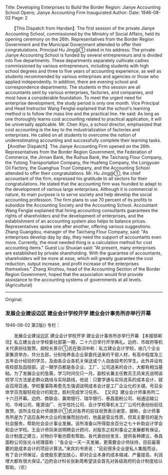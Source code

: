 Title: Developing Enterprises to Build the Border Region: Jianye Accounting School Opens; Jianye Accounting Firm Inaugurated
Author:
Date: 1946-08-02
Page: 2

　　【This Dispatch from Handan】The first session of the private Jianye Accounting School, commissioned by the Ministry of Social Affairs, held its opening ceremony on the 26th. Representatives from the Border Region Government and the Municipal Government attended to offer their congratulations. Principal Hu Jing@① stated in his address: The private Jianye Accounting School is funded by several entrepreneurs and is divided into five departments. These departments separately cultivate cadres commissioned by various entrepreneurs, including students with high school degrees and three to five years of accounting experience, as well as students recommended by various enterprises and agencies or those who applied independently. In addition, there are evening school and correspondence departments. The students in this session are all accountants sent by various enterprises, factories, and companies, and most have a considerable foundation. To meet the urgent need for enterprise development, the study period is only one month. Vice Principal and Head Instructor Wang Fenglai explained that the school's learning method is to follow the mass line and the practical line. He said: As long as one thoroughly learns cost accounting related to practical application, it will be universally applicable. Mr. Chen Xiyu, a school director, emphasized that cost accounting is the key to the industrialization of factories and enterprises. He called on all students to overcome the notion of underestimating accounting and successfully complete their learning tasks.
    【Another Dispatch】The Jianye Accounting Firm opened on the 26th. Representatives from the Border Region Government, the Federation of Commerce, the Jinnan Bank, the Ruihua Bank, the Taichang Flour Company, the Yutong Transportation Company, the Huafeng Company, the Longyuan Oil Factory, the Guanghua Trust Company, and the Accounting School attended to offer their congratulations. Mr. Hu Jing@①, the chief accountant of the firm, expressed his gratitude to all sectors for their congratulations. He stated that the accounting firm was founded to adapt to the development of various large enterprises. Although it is commercial in nature, its main purpose is to serve society and help develop the social accounting profession. The firm plans to use 70 percent of its profits to subsidize the Accounting Society and the Accounting School. Accountant Wang Fenglai explained that hiring accounting consultants guarantees the rights of shareholders and the development of enterprises, and the establishment of an accounting system also helps to balance prices. Representatives spoke one after another, offering various suggestions. Zhang Guangdou, manager of the Taichang Flour Company, said: "As enterprises develop day by day, they need the support of accountants even more. Currently, the most needed thing is a calculation method for cost accounting items." Guest Liu Shuxian said: "At present, many enterprises are established by private shareholding. With the guarantee of accountants, shareholders will be more at ease, which will greatly guarantee the cost reduction, output increase, and profit increase of the enterprises themselves." Zhang Xinzhou, head of the Accounting Section of the Border Region Government, hoped that the association would first provide assistance to the accounting systems of governments at all levels. (Agricultural)



<hr /> 

Original: 


### 发展企业建设边区  建业会计学校开学  建业会计事务所亦举行开幕

1946-08-02
第2版()
专栏：

　　发展企业建设边区
    建业会计学校开学
    建业会计事务所亦举行开幕
    【本报邯郸讯】私立建业会计学校委社部第一期，二十六日举行开学典礼。边府、市政府等机关代表纷往致贺。胡校长景＠①氏在致词中称：私立建业会计学校，由几个企业家集资举办，共分五部，分别培养各企业家委托送来的干部人材，有高中程度及三五年会计经验的学员，及由各企业各机关保送或个人自由投考的学生。此外并设有夜校部及函授部。这一期学员都是各企业、工厂、公司送来的会计，大都有相当基础。为了发展企业的急需，学习时间仅只一月。副校长兼主任教员王凤来氏说明该校学习方法是走群众路线与实际路线，他说：只要学通与实际连系的成本会计，就会百用百通。学校董事陈希愈先生强调说明成本会计是工厂企业化的关键。号召全体学员克服轻视会计的观念，胜利完成学习任务。
    【又讯】建业会计师事务所二十六日开幕。边府、商联会、冀南银行、瑞华银行、泰昌面粉公司、裕通运输公司、华峰公司、隆源油厂、光华信托公司、会计学校等机关工厂公司代表纷纷前往致贺。该所主任会计师胡景＠①氏对各界的前往祝贺表示谢意，据称，会计师事务所是为了适应各种大企业的发展而创办的，他虽是营业性质，但其主要目的是为社会服务，帮助社会会计事业发展。该所准备以所得盈余百分之七十补助会计学会和会计学校。王会计师凤来说明聘会计顾问，对股东之权利事业之发展都有保证，会计制度之建立，对物价平衡亦颇有帮助。各代表纷纷发言，提供各种建议，泰昌面粉公司张光斗经理首称：“各企业一天一天发展，更需要会计师扶持，目前最需要的是成本会计的项目计算法。”来宾刘书贤说：“目前很多企业是私人集股而设，有了会计师保证，会使股东更加放心，即对企业本身的成本缩减、产量提高、利润增大都有很大保证。”边府会计科长张新周希望该会首先对各级政府的会计制度给以帮助。（农）
